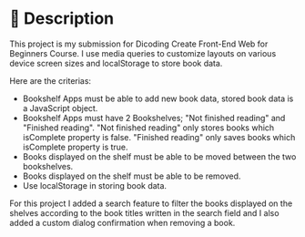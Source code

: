 # 📃 Description
This project is my submission for Dicoding Create Front-End Web for Beginners Course. I use media queries to customize layouts on various device screen sizes and localStorage to store book data.

Here are the criterias:
- Bookshelf Apps must be able to add new book data, stored book data is a JavaScript object.
- Bookshelf Apps must have 2 Bookshelves; "Not finished reading" and "Finished reading". "Not finished reading" only stores books which isComplete property is false.
"Finished reading" only saves books which isComplete property is true.
- Books displayed on the shelf must be able to be moved between the two bookshelves.
- Books displayed on the shelf must be able to be removed.
- Use localStorage in storing book data.

For this project I added a search feature to filter the books displayed on the shelves according to the book titles written in the search field and I also added a custom dialog confirmation when removing a book.
